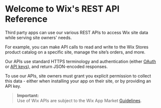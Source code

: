 # Welcome to Wix's REST API Reference

Third party apps can use our various REST APIs to access Wix site data while serving site owners' needs. 

For example, you can make API calls to read and write to the Wix Stores product catalog on a specific site, manage the site’s orders, and more. 

Our APIs use standard HTTPS terminology and authentication (either [OAuth](https://dev.wix.com/api/rest/getting-started/authentication) or [API keys](https://dev.wix.com/api/rest/getting-started/api-keys)), and return JSON-encoded responses. 

To use our APIs, site owners must grant you explicit permission to collect this data - either when installing your app on their site, or by providing an API key.


  <blockquote class='important'><p>
  <strong>Important:</strong><br/>
Use of Wix APIs are subject to the Wix App Market <a target="_blank" href="https://devforum.wix.com/en/article/app-market-guidelines">Guidelines</a>.
</p>
</blockquote>
